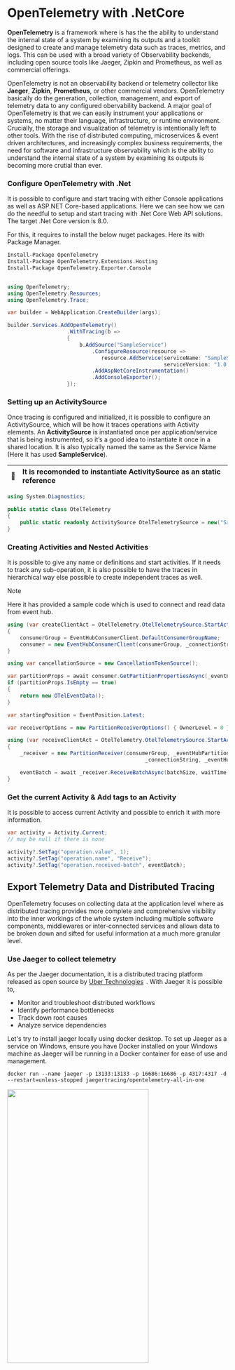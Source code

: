 # OpenTelemetry with .NetCore

**OpenTelemetry** is a framework where is has the the ability to understand the internal state of a system by examining its outputs and a toolkit designed to create and manage telemetry data such as traces, metrics, and logs. This can be used with a broad variety of Observability backends, including open source tools like Jaeger, Zipkin and Prometheus, as well as commercial offerings.

OpenTelemetry is not an observability backend or telemetry collector like **Jaeger**, **Zipkin**, **Prometheus**, or other commercial vendors. OpenTelemetry basically do the generation, collection, management, and export of telemetry data to any configured obervability backend. A major goal of OpenTelemetry is that we can easily instrument your applications or systems, no matter their language, infrastructure, or runtime environment. Crucially, the storage and visualization of telemetry is intentionally left to other tools. With the rise of distributed computing, microservices & event driven architectures, and increasingly complex business requirements, the need for software and infrastructure observability which is the ability to understand the internal state of a system by examining its outputs is becoming more crutial than ever.

### Configure OpenTelemetry with .Net

It is possible to configure and start tracing with either Console applications as well as ASP.NET Core-based applications. Here we can see how we can do the needful to setup and start tracing with .Net Core Web API solutions. The target .Net Core version is 8.0.

For this, it requires to install the below nuget packages. Here its with Package Manager.
```html
Install-Package OpenTelemetry
Install-Package OpenTelemetry.Extensions.Hosting
Install-Package OpenTelemetry.Exporter.Console
```


```csharp

using OpenTelemetry;
using OpenTelemetry.Resources;
using OpenTelemetry.Trace;

var builder = WebApplication.CreateBuilder(args);

builder.Services.AddOpenTelemetry()
                   .WithTracing(b =>
                   {
                       b.AddSource("SampleService")
                           .ConfigureResource(resource =>
                              resource.AddService(serviceName: "SampleService",
                                                  serviceVersion: "1.0.0.0"))
                           .AddAspNetCoreInstrumentation()
                           .AddConsoleExporter();
                   });
```

### Setting up an ActivitySource

Once tracing is configured and initialized, it is possible to configure an ActivitySource, which will be how it traces operations with Activity elements.
An **ActivitySource** is instantiated once per application/service that is being instrumented, so it’s a good idea to instantiate it once in a shared location. It is also typically named the same as the Service Name (Here it has used **SampleService**).

| :memo:        | It is recomonded to instantiate ActivitySource as an static reference   |
|---------------|:---------------------------------------------|

```csharp
using System.Diagnostics;

public static class OtelTelemetry
{
    public static readonly ActivitySource OtelTelemetrySource = new("SampleService");
}
```

### Creating Activities and Nested Activities

It is possible to give any name or definitions and start activities. If it needs to track any sub-operation, it is also possible to have the traces in hierarchical way else possible to create independent traces as well. 

> [!NOTE]  
> Here it has provided a sample code which is used to connect and read data from event hub.

```csharp
using (var createClientAct = OtelTelemetry.OtelTelemetrySource.StartActivity("Create EventHub Consumer Client"))
{
    consumerGroup = EventHubConsumerClient.DefaultConsumerGroupName;
    consumer = new EventHubConsumerClient(consumerGroup, _connectionString, _eventHubName);
}

using var cancellationSource = new CancellationTokenSource();

var partitionProps = await consumer.GetPartitionPropertiesAsync(_eventHubPartition);
if (partitionProps.IsEmpty == true)
{
    return new OTelEventData();
}

var startingPosition = EventPosition.Latest;

var receiverOptions = new PartitionReceiverOptions() { OwnerLevel = 0 }; // This is to forcibly own the connection

using (var receiveClientAct = OtelTelemetry.OtelTelemetrySource.StartActivity("Receive with EventHub Consumer Client"))
{
    _receiver = new PartitionReceiver(consumerGroup, _eventHubPartition, startingPosition,
                                            _connectionString, _eventHubName, receiverOptions);

    eventBatch = await _receiver.ReceiveBatchAsync(batchSize, waitTime, cancellationSource.Token);
}
```

### Get the current Activity & Add tags to an Activity

It is possible to access current Activity and possible to enrich it with more information.

```csharp
var activity = Activity.Current;
// may be null if there is none

activity?.SetTag("operation.value", 1);
activity?.SetTag("operation.name", "Receive");
activity?.SetTag("operation.received-batch", eventBatch);
```

## Export Telemetry Data and Distributed Tracing

OpenTelemetry focuses on collecting data at the application level where as distributed tracing provides more complete and comprehensive visibility into the inner workings of the whole system including multiple software components, middlewares or inter-connected services and allows data to be broken down and sifted for useful information at a much more granular level.

### Use Jaeger to collect telemetry

As per the Jaeger documentation, it is a distributed tracing platform released as open source by [Uber Technologies](https://uber.github.io/#/)  . With Jaeger it is possible to,
- Monitor and troubleshoot distributed workflows
- Identify performance bottlenecks
- Track down root causes
- Analyze service dependencies

Let's try to install jaeger locally using docker desktop. To set up Jaeger as a service on Windows, ensure you have Docker installed on your Windows machine as Jaeger will be running in a Docker container for ease of use and management.

```docker
docker run --name jaeger -p 13133:13133 -p 16686:16686 -p 4317:4317 -d --restart=unless-stopped jaegertracing/opentelemetry-all-in-one
```

<img src="https://github.com/erangasandaruwan/.NetCoreOpenTelemetry/assets/25504137/1c65cbd0-1fdc-49af-917d-5592d014e0ba"  width="80%" height="40%">

> [!NOTE]  
> It is required to llocate at least 4GB of memory to Docker. Jaeger components, especially when running the full stack, can be memory-intensive. Further, that the necessary ports must kept open. Jaeger by default uses ports such as **6831/udp** for agent communication, **16686** for the web UI, and **14268** for collectors.


### Use Zipkin to collect telemetry


References 
- https://opentelemetry.io/docs/languages/net/instrumentation/
- https://www.jaegertracing.io/
- https://www.uber.com/en-SG/blog/distributed-tracing/
- https://zipkin.io/
